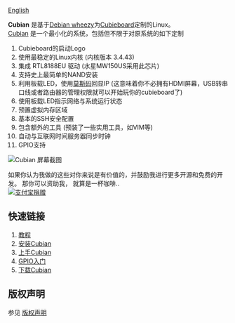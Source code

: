 [English](https://github.com/cubieplayer/Cubian/blob/doc/README.md)  

**Cubian** 是基于[Debian wheezy](http://www.debian.org/News/2013/20130504)为[Cubieboard](http://cubieboard.org/)定制的Linux。  
[Cubian](http://cubieplayer.github.io/Cubian/index.html) 是一个最小化的系统，包括但不限于对原系统的如下定制

1. Cubieboard的启动Logo
2. 使用最稳定的Linux内核 (内核版本 3.4.43)
3. 集成 RTL8188EU 驱动 (水星MW150US采用此芯片)
4. 支持史上最简单的NAND安装
5. 利用板载LED，使用[莫斯码](http://en.wikipedia.org/wiki/Morse_code)回显IP (这意味着你不必拥有HDMI屏幕，USB转串口线或者路由器的管理权限就可以开始玩你的cubieboard了)
6. 使用板载LED指示网络与系统运行状态
7. 预置虚拟内存区域
8. 基本的SSH安全配置
9. 包含额外的工具 (预装了一些实用工具，如VIM等)  
10. 自动与互联网时间服务器同步时钟
11. GPIO支持

<!--There might be a server version in the future which will be based on this version.-->
![Cubian 屏幕截图](http://cubieplayer.github.io/static_files/images/sysinfo.jpg)

如果你认为我做的这些对你来说是有价值的，并鼓励我进行更多开源和免费的开发。 那你可以资助我， 就算是一杯咖啡..  
[![支付宝捐赠](http://cubieplayer.github.io/static_files/images/icons/donate/alipay_donate3.jpg)](https://me.alipay.com/cubieplayer)

快速链接
----
1. [教程](https://github.com/cubieplayer/Cubian/wiki)
1. [安装Cubian](https://github.com/cubieplayer/Cubian/wiki/%E5%AE%89%E8%A3%85Cubian)
1. [上手Cubian](https://github.com/cubieplayer/Cubian/wiki/%E4%B8%8A%E6%89%8BCubian)
1. [GPIO入门](https://github.com/cubieplayer/Cubian/wiki/GPIO%E5%85%A5%E9%97%A8)
1. [下载Cubian](http://cubieplayer.github.io/Cubian/dist/)

版权声明
----
参见 [版权声明](https://github.com/cubieplayer/Cubian/blob/doc/LICENSE)
